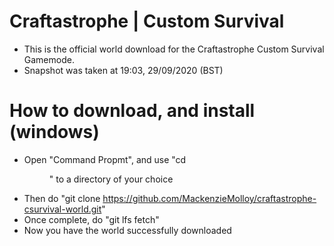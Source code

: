 # Craftastrophe | Custom Survival

- This is the official world download for the Craftastrophe Custom Survival Gamemode.
- Snapshot was taken at 19:03, 29/09/2020 (BST)


# How to download, and install (windows)

- Open "Command Propmt", and use "cd <dir>" to a directory of your choice
- Then do "git clone https://github.com/MackenzieMolloy/craftastrophe-csurvival-world.git"
- Once complete, do "git lfs fetch"
- Now you have the world successfully downloaded
